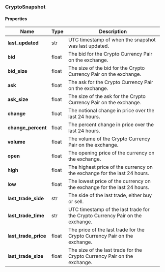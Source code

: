 

[//]: # (CLASS:CryptoSnapshot)

[//]: # (KIND:object)

### CryptoSnapshot

#### Properties

[//]: # (START_DEFINITION)

Name | Type | Description
------------ | ------------- | -------------
**last_updated** | str | UTC timestamp of when the snapshot was last updated. &nbsp;
**bid** | float | The bid for the Crypto Currency Pair on the exchange. &nbsp;
**bid_size** | float | The size of the bid for the Crypto Currency Pair on the exchange. &nbsp;
**ask** | float | The ask for the Crypto Currency Pair on the exchange. &nbsp;
**ask_size** | float | The size of the ask for the Crypto Currency Pair on the exchange. &nbsp;
**change** | float | The notional change in price over the last 24 hours. &nbsp;
**change_percent** | float | The percent change in price over the last 24 hours. &nbsp;
**volume** | float | The volume of the Crypto Currency Pair on the exchange. &nbsp;
**open** | float | The opening price of the currency on the exchange. &nbsp;
**high** | float | The highest price of the currency on the exchange for the last 24 hours. &nbsp;
**low** | float | The lowest price of the currency on the exchange for the last 24 hours. &nbsp;
**last_trade_side** | str | The side of the last trade, either buy or sell. &nbsp;
**last_trade_time** | str | UTC timestamp of the last trade for the Crypto Currency Pair on the exchange. &nbsp;
**last_trade_price** | float | The price of the last trade for the Crypto Currency Pair on the exchange. &nbsp;
**last_trade_size** | float | The size of the last trade for the Crypto Currency Pair on the exchange. &nbsp;

[//]: # (END_DEFINITION)



